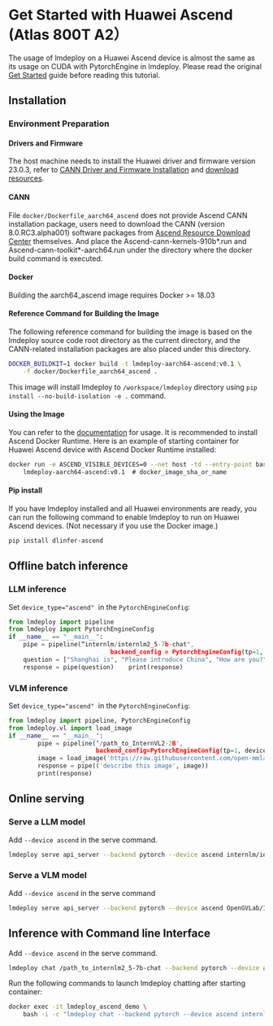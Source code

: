# Get Started with Huawei Ascend (Atlas 800T A2）

The usage of lmdeploy on a Huawei Ascend device is almost the same as its usage on CUDA with PytorchEngine in lmdeploy.
Please read the original [Get Started](../get_started.md) guide before reading this tutorial.

## Installation

### Environment Preparation

#### Drivers and Firmware

The host machine needs to install the Huawei driver and firmware version 23.0.3, refer to
[CANN Driver and Firmware Installation](https://www.hiascend.com/document/detail/zh/CANNCommunityEdition/80RC1alpha003/softwareinst/instg/instg_0019.html)
and [download resources](https://www.hiascend.com/hardware/firmware-drivers/community?product=4&model=26&cann=8.0.RC3.alpha001&driver=1.0.0.2.alpha).

#### CANN

File `docker/Dockerfile_aarch64_ascend` does not provide Ascend CANN installation package, users need to download the CANN (version 8.0.RC3.alpha001) software packages from [Ascend Resource Download Center](https://www.hiascend.com/developer/download/community/result?module=cann&cann=8.0.RC3.alpha001) themselves. And place the Ascend-cann-kernels-910b\*.run and Ascend-cann-toolkit\*-aarch64.run under the directory where the docker build command is executed.

#### Docker

Building the aarch64_ascend image requires Docker >= 18.03

#### Reference Command for Building the Image

The following reference command for building the image is based on the lmdeploy source code root directory as the current directory, and the CANN-related installation packages are also placed under this directory.

```bash
DOCKER_BUILDKIT=1 docker build -t lmdeploy-aarch64-ascend:v0.1 \
    -f docker/Dockerfile_aarch64_ascend .
```

This image will install lmdeploy to `/workspace/lmdeploy` directory using `pip install --no-build-isolation -e .` command.

#### Using the Image

You can refer to the [documentation](https://www.hiascend.com/document/detail/zh/mindx-dl/60rc1/clusterscheduling/dockerruntimeug/dlruntime_ug_013.html)
for usage. It is recommended to install Ascend Docker Runtime.
Here is an example of starting container for Huawei Ascend device with Ascend Docker Runtime installed:

```bash
docker run -e ASCEND_VISIBLE_DEVICES=0 --net host -td --entry-point bash --name lmdeploy_ascend_demo \
    lmdeploy-aarch64-ascend:v0.1  # docker_image_sha_or_name
```

#### Pip install

If you have lmdeploy installed and all Huawei environments are ready, you can run the following command to enable lmdeploy to run on Huawei Ascend devices. (Not necessary if you use the Docker image.)

```bash
pip install dlinfer-ascend
```

## Offline batch inference

### LLM inference

Set `device_type="ascend"`  in the `PytorchEngineConfig`:

```python
from lmdeploy import pipeline
from lmdeploy import PytorchEngineConfig
if __name__ == "__main__":
    pipe = pipeline(“internlm/internlm2_5-7b-chat",
                            backend_config = PytorchEngineConfig(tp=1, device_type="ascend"))
    question = ["Shanghai is", "Please introduce China", "How are you?"]
    response = pipe(question)    print(response)
```

### VLM inference

Set `device_type="ascend"`  in the `PytorchEngineConfig`:

```python
from lmdeploy import pipeline, PytorchEngineConfig
from lmdeploy.vl import load_image
if __name__ == "__main__":
        pipe = pipeline(‘/path_to_InternVL2-2B',
                        backend_config=PytorchEngineConfig(tp=1, device_type='ascend'))
        image = load_image('https://raw.githubusercontent.com/open-mmlab/mmdeploy/main/tests/data/tiger.jpeg')
        response = pipe(('describe this image', image))
        print(response)
```

## Online serving

### Serve a LLM model

Add `--device ascend`  in the serve command.

```bash
lmdeploy serve api_server --backend pytorch --device ascend internlm/internlm2_5-7b-chat
```

### Serve a VLM model

Add `--device ascend`  in the serve command

```bash
lmdeploy serve api_server --backend pytorch --device ascend OpenGVLab/InternVL2-2B
```

## Inference with Command line Interface

Add `--device ascend` in the serve command.

```bash
lmdeploy chat /path_to_internlm2_5-7b-chat --backend pytorch --device ascend
```

Run the following commands to launch lmdeploy chatting after starting container:

```bash
docker exec -it lmdeploy_ascend_demo \
    bash -i -c "lmdeploy chat --backend pytorch --device ascend internlm/internlm2_5-7b-chat"
```
